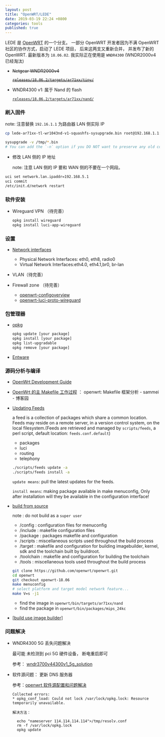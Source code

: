 ```yaml
---
layout: post
title: "OpenWRT/LEDE"
date: 2019-03-19 22:24 +0800
categories: tools
published: true
---
```


LEDE 是 [OpenWRT](https://Openwrt.org/) 的一个分支。 一部分 OpenWRT 开发者因为不满 OpenWRT 社区的协作方式，启动了 LEDE 项目， 后来这两支又重新合并， 并发布了新的 OpenWRT. 最新版本为 `18.06.02`. 我实际正在使用是 `WNDR4300` (WNDR2000v4 已经淘汰)

- ~~Netgear WNDR2000v4~~

  [~~`releases/18.06.2/targets/ar71xx/tiny/`~~](https://downloads.openwrt.org/releases/18.06.2/targets/ar71xx/tiny/)

- WNDR4300 v1: 属于 Nand 的 flash

  [`releases/18.06.2/targets/ar71xx/nand/`](https://downloads.openwrt.org/releases/18.06.2/targets/ar71xx/nand/)

### 刷入固件

note: 注意替换 `192.16.1.1` 为路由器 LAN 侧实际 IP

```sh
cp lede-ar71xx-tl-wr1043nd-v1-squashfs-sysupgrade.bin root@192.168.1.1:/tmp

sysupgrade -v /tmp/*.bin
# You can add the `-n` option if you DO NOT want to preserve any old configuration files and configure upgraded device from clean state (network/system settings will be lost as well)
```

- 修改 LAN 侧的 IP 地址

  note: 注意 LAN 侧的 IP 要和 WAN 侧的不要在一个网段。

```sh
uci set network.lan.ipaddr=192.168.5.1
uci commit
/etc/init.d/network restart
```

### 软件安装

- Wireguard VPN （待完善）

  ```sh
  opkg install wireguard
  opkg install luci-app-wireguard
  ```

### 设置

- [Network interfaces](https://openwrt.org/docs/guide-developer/networking/network.interfaces)

  - Physical Network Interfaces: eth0, eth8, radio0
  - Virtual Network Interfaces:eth4.0, eth4.1,br0, br-lan

- VLAN（待完善）

- Firewall zone （待完善）

  - [openwrt-configoverview](http://www.farwire.net/openwrt-configoverview.htm)
  - [openwrt-luci-proto-wireguard](https://danrl.com/blog/2016/openwrt-luci-proto-wireguard/)

### 包管理器

- [opkg](https://openwrt.org/docs/guide-user/additional-software/opkg)

  ```sh
  opkg update [your package]
  opkg install [your package]
  opkg list-upgradable
  opkg remove [your package]
  ```

- [Entware](https://github.com/Entware/Entware)

### 源码分析与编译

- [OpenWrt Development Guide](http://www.ccs.neu.edu/home/noubir/Courses/CS6710/S12/material/OpenWrt_Dev_Tutorial.pdf)

- [OpenWrt 的主 Makefile 工作过程](http://www.right.com.cn/forum/thread-73443-1-3.html) ： openwrt: Makefile 框架分析 - sammei - 博客园

- [Updating Feeds](https://openwrt.org/docs/guide-developer/feeds?s[]=feed)

  a feed is a collection of packages which share a common location. Feeds may reside on a remote server, in a version control system, on the local filesystem.(Feeds are retrieved and managed by `scripts/feeds`, a perl script, default location: `feeds.conf.default`)

  - packages
  - luci
  - routing
  - telephony

  ```sh
  ./scripts/feeds update -a
  ./scripts/feeds install -a
  ```

  `update means`: pull the latest updates for the feeds.

  `install means`: making package available in make menuconfig, Only after installation will they be available in the configuration interface!

- [build from source](https://openwrt.org/docs/guide-developer/source-code/start)

  note : do not build as a `super user`

  - /config : configuration files for menuconfig
  - /include : makefile configuration files
  - /package : packages makefile and configuration
  - /scripts : miscellaneous scripts used throughout the build process
  - /target : makefile and configuration for building imagebuilder, kernel, sdk and the toolchain built by buildroot.
  - /toolchain : makefile and configuration for building the toolchain
  - /tools : miscellaneous tools used throughout the build process

  ```sh
  git clone https://github.com/openwrt/openwrt.git
  cd openwrt
  git checkout openwrt-18.06
  make menuconfig
  # select platform and target model network feature...
  make V=s -j1
  ```

  - find the image in `openwrt/bin/targets/ar71xx/nand`
  - find the package in `openwrt/bin/packages/mips_24kc`

- [[build use image builder]](https://openwrt.org/docs/guide-user/additional-software/imagebuilder)

### 问题解决

- WNDR4300 5G 丢失问题解决

  最可能 未检测到 pci 5G 硬件设备， 断电重启即可

  参考： [wndr3700v44300v1_5g_solution](http://everun.top/helpcenter/others/wndr3700v44300v1_5g_solution.html)

- 软件源问题： 更新 DNS 服务器

  参考：[openwrt 软件源配置和问题解决](https://blog.csdn.net/u010871058/article/details/77919615)

  ```
  Collected errors:
  * opkg_conf_load: Could not lock /var/lock/opkg.lock: Resource temporarily unavailable.

  解决方法：

    echo "nameserver 114.114.114.114">/tmp/resolv.conf
    rm -f /var/lock/opkg.lock
    opkg update
  ```

